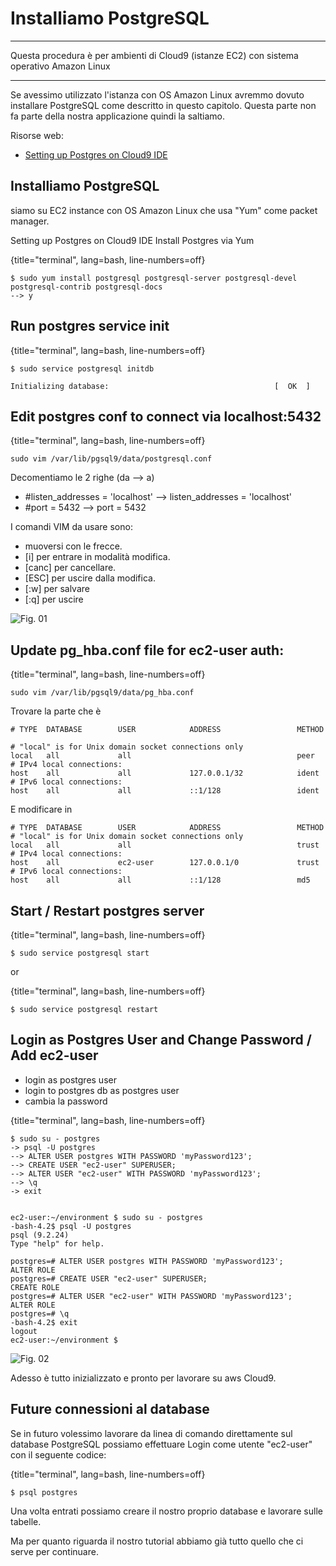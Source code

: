 # Installiamo PostgreSQL

***
Questa procedura è per ambienti di Cloud9 (istanze EC2) con sistema operativo Amazon Linux 
***

Se avessimo utilizzato l'istanza con OS Amazon Linux avremmo dovuto installare PostgreSQL come descritto in questo capitolo.
Questa parte non fa parte della nostra applicazione quindi la saltiamo.


Risorse web:

* [Setting up Postgres on Cloud9 IDE](https://medium.com/@floodfx/setting-up-postgres-on-cloud9-ide-720e5b879154)




## Installiamo PostgreSQL

siamo su EC2 instance con OS Amazon Linux che usa "Yum" come packet manager.

Setting up Postgres on Cloud9 IDE
Install Postgres via Yum

{title="terminal", lang=bash, line-numbers=off}
~~~~~~~~
$ sudo yum install postgresql postgresql-server postgresql-devel postgresql-contrib postgresql-docs
--> y
~~~~~~~~




## Run postgres service init

{title="terminal", lang=bash, line-numbers=off}
~~~~~~~~
$ sudo service postgresql initdb

Initializing database:                                     [  OK  ]
~~~~~~~~




## Edit postgres conf to connect via localhost:5432

{title="terminal", lang=bash, line-numbers=off}
~~~~~~~~
sudo vim /var/lib/pgsql9/data/postgresql.conf
~~~~~~~~

Decomentiamo le 2 righe (da --> a)

* #listen_addresses = 'localhost' --> listen_addresses = 'localhost'
* #port = 5432                    --> port = 5432

I comandi VIM da usare sono:

* muoversi con le frecce. 
* [i] per entrare in modalità modifica. 
* [canc] per cancellare.
* [ESC] per uscire dalla modifica.
* [:w] per salvare
* [:q] per uscire

![Fig. 01](images/01-beginning/01-new_app/03_01-postgresql_conf-uncomment-addresses_and_port.PNG)




## Update pg_hba.conf file for ec2-user auth:

{title="terminal", lang=bash, line-numbers=off}
~~~~~~~~
sudo vim /var/lib/pgsql9/data/pg_hba.conf
~~~~~~~~

Trovare la parte che è

~~~~~~~~
# TYPE  DATABASE        USER            ADDRESS                 METHOD

# "local" is for Unix domain socket connections only
local   all             all                                     peer
# IPv4 local connections:
host    all             all             127.0.0.1/32            ident
# IPv6 local connections:
host    all             all             ::1/128                 ident
~~~~~~~~

E modificare in

~~~~~~~~
# TYPE  DATABASE        USER            ADDRESS                 METHOD
# "local" is for Unix domain socket connections only
local   all             all                                     trust
# IPv4 local connections:
host    all             ec2-user        127.0.0.1/0             trust
# IPv6 local connections:
host    all             all             ::1/128                 md5
~~~~~~~~




## Start / Restart postgres server

{title="terminal", lang=bash, line-numbers=off}
~~~~~~~~
$ sudo service postgresql start
~~~~~~~~

or

{title="terminal", lang=bash, line-numbers=off}
~~~~~~~~
$ sudo service postgresql restart
~~~~~~~~




## Login as Postgres User and Change Password / Add ec2-user

* login as postgres user
* login to postgres db as postgres user
* cambia la password




{title="terminal", lang=bash, line-numbers=off}
~~~~~~~~
$ sudo su - postgres 
-> psql -U postgres
--> ALTER USER postgres WITH PASSWORD 'myPassword123';
--> CREATE USER "ec2-user" SUPERUSER;
--> ALTER USER "ec2-user" WITH PASSWORD 'myPassword123';
--> \q
-> exit


ec2-user:~/environment $ sudo su - postgres 
-bash-4.2$ psql -U postgres
psql (9.2.24)
Type "help" for help.

postgres=# ALTER USER postgres WITH PASSWORD 'myPassword123';
ALTER ROLE
postgres=# CREATE USER "ec2-user" SUPERUSER;
CREATE ROLE
postgres=# ALTER USER "ec2-user" WITH PASSWORD 'myPassword123';
ALTER ROLE
postgres=# \q
-bash-4.2$ exit
logout
ec2-user:~/environment $ 
~~~~~~~~

![Fig. 02](images/01-beginning/01-new_app/03_02-pg_change_password_and_create_user.PNG)

Adesso è tutto inizializzato e pronto per lavorare su aws Cloud9.




## Future connessioni al database

Se in futuro volessimo lavorare da linea di comando direttamente sul database PostgreSQL possiamo effettuare Login come utente "ec2-user" con il seguente codice:

{title="terminal", lang=bash, line-numbers=off}
~~~~~~~~
$ psql postgres
~~~~~~~~

Una volta entrati possiamo creare il nostro proprio database e lavorare sulle tabelle.

Ma per quanto riguarda il nostro tutorial abbiamo già tutto quello che ci serve per continuare.

